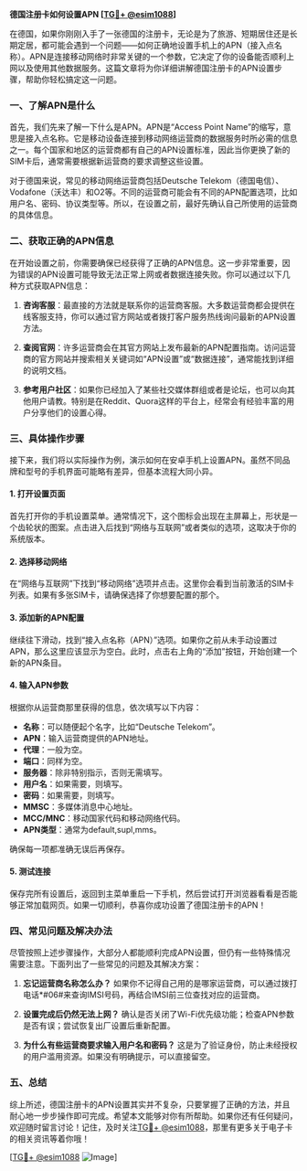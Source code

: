 **德国注册卡如何设置APN [[TG💪+ @esim1088](https://t.me/s/esim1088)]**

在德国，如果你刚刚入手了一张德国的注册卡，无论是为了旅游、短期居住还是长期定居，都可能会遇到一个问题——如何正确地设置手机上的APN（接入点名称）。APN是连接移动网络时非常关键的一个参数，它决定了你的设备能否顺利上网以及使用其他数据服务。这篇文章将为你详细讲解德国注册卡的APN设置步骤，帮助你轻松搞定这一问题。

### 一、了解APN是什么

首先，我们先来了解一下什么是APN。APN是“Access Point Name”的缩写，意思是接入点名称。它是移动设备连接到移动网络运营商的数据服务时所必需的信息之一。每个国家和地区的运营商都有自己的APN设置标准，因此当你更换了新的SIM卡后，通常需要根据新运营商的要求调整这些设置。

对于德国来说，常见的移动网络运营商包括Deutsche Telekom（德国电信）、Vodafone（沃达丰）和O2等。不同的运营商可能会有不同的APN配置选项，比如用户名、密码、协议类型等。所以，在设置之前，最好先确认自己所使用的运营商的具体信息。

### 二、获取正确的APN信息

在开始设置之前，你需要确保已经获得了正确的APN信息。这一步非常重要，因为错误的APN设置可能导致无法正常上网或者数据连接失败。你可以通过以下几种方式获取APN信息：

1. **咨询客服**：最直接的方法就是联系你的运营商客服。大多数运营商都会提供在线客服支持，你可以通过官方网站或者拨打客户服务热线询问最新的APN设置方法。
   
2. **查阅官网**：许多运营商会在其官方网站上发布最新的APN配置指南。访问运营商的官方网站并搜索相关关键词如“APN设置”或“数据连接”，通常能找到详细的说明文档。

3. **参考用户社区**：如果你已经加入了某些社交媒体群组或者是论坛，也可以向其他用户请教。特别是在Reddit、Quora这样的平台上，经常会有经验丰富的用户分享他们的设置心得。

### 三、具体操作步骤

接下来，我们将以实际操作为例，演示如何在安卓手机上设置APN。虽然不同品牌和型号的手机界面可能略有差异，但基本流程大同小异。

#### 1. 打开设置页面

首先打开你的手机设置菜单。通常情况下，这个图标会出现在主屏幕上，形状是一个齿轮状的图案。点击进入后找到“网络与互联网”或者类似的选项，这取决于你的系统版本。

#### 2. 选择移动网络

在“网络与互联网”下找到“移动网络”选项并点击。这里你会看到当前激活的SIM卡列表。如果有多张SIM卡，请确保选择了你想要配置的那个。

#### 3. 添加新的APN配置

继续往下滑动，找到“接入点名称（APN）”选项。如果你之前从未手动设置过APN，那么这里应该显示为空白。此时，点击右上角的“添加”按钮，开始创建一个新的APN条目。

#### 4. 输入APN参数

根据你从运营商那里获得的信息，依次填写以下内容：
- **名称**：可以随便起个名字，比如“Deutsche Telekom”。
- **APN**：输入运营商提供的APN地址。
- **代理**：一般为空。
- **端口**：同样为空。
- **服务器**：除非特别指示，否则无需填写。
- **用户名**：如果需要，则填写。
- **密码**：如果需要，则填写。
- **MMSC**：多媒体消息中心地址。
- **MCC/MNC**：移动国家代码和移动网络代码。
- **APN类型**：通常为default,supl,mms。

确保每一项都准确无误后再保存。

#### 5. 测试连接

保存完所有设置后，返回到主菜单重启一下手机，然后尝试打开浏览器看看是否能够正常加载网页。如果一切顺利，恭喜你成功设置了德国注册卡的APN！

### 四、常见问题及解决办法

尽管按照上述步骤操作，大部分人都能顺利完成APN设置，但仍有一些特殊情况需要注意。下面列出了一些常见的问题及其解决方案：

1. **忘记运营商名称怎么办？**
   如果你不记得自己用的是哪家运营商，可以通过拨打电话*#06#来查询IMSI号码，再结合IMSI前三位查找对应的运营商。

2. **设置完成后仍然无法上网？**
   确认是否关闭了Wi-Fi优先级功能；检查APN参数是否有误；尝试恢复出厂设置后重新配置。

3. **为什么有些运营商要求输入用户名和密码？**
   这是为了验证身份，防止未经授权的用户滥用资源。如果没有明确提示，可以直接留空。

### 五、总结

综上所述，德国注册卡的APN设置其实并不复杂，只要掌握了正确的方法，并且耐心地一步步操作即可完成。希望本文能够对你有所帮助。如果你还有任何疑问，欢迎随时留言讨论！记住，及时关注[TG💪+ @esim1088](https://t.me/s/esim1088)，那里有更多关于电子卡的相关资讯等着你哦！

[[TG💪+ @esim1088](https://t.me/s/esim1088) ![Image](https://i.postimg.cc/4NQfJmqS/Snipaste-2025-05-13-00-14-12.png)]